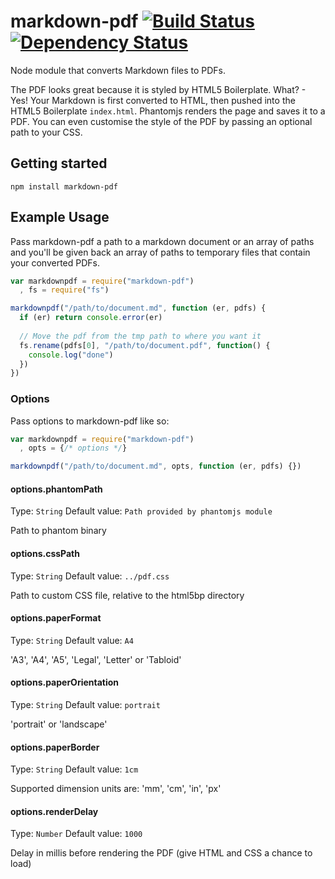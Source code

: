 markdown-pdf [![Build Status](https://travis-ci.org/alanshaw/markdown-pdf.png)](https://travis-ci.org/alanshaw/markdown-pdf) [![Dependency Status](https://david-dm.org/alanshaw/markdown-pdf.png)](https://david-dm.org/alanshaw/markdown-pdf)
===

Node module that converts Markdown files to PDFs.

The PDF looks great because it is styled by HTML5 Boilerplate. What? - Yes! Your Markdown is first converted to HTML, then pushed into the HTML5 Boilerplate `index.html`. Phantomjs renders the page and saves it to a PDF. You can even customise the style of the PDF by passing an optional path to your CSS.

Getting started
---

    npm install markdown-pdf

Example Usage
---

Pass markdown-pdf a path to a markdown document or an array of paths and you'll be given back an array of paths to temporary files that contain your converted PDFs.

```javascript
var markdownpdf = require("markdown-pdf")
  , fs = require("fs")

markdownpdf("/path/to/document.md", function (er, pdfs) {
  if (er) return console.error(er)
  
  // Move the pdf from the tmp path to where you want it
  fs.rename(pdfs[0], "/path/to/document.pdf", function() {
    console.log("done")
  })
})
```

### Options

Pass options to markdown-pdf like so:

```javascript
var markdownpdf = require("markdown-pdf")
  , opts = {/* options */}

markdownpdf("/path/to/document.md", opts, function (er, pdfs) {})
```

#### options.phantomPath
Type: `String`
Default value: `Path provided by phantomjs module`

Path to phantom binary

#### options.cssPath
Type: `String`
Default value: `../pdf.css`

Path to custom CSS file, relative to the html5bp directory

#### options.paperFormat
Type: `String`
Default value: `A4`

'A3', 'A4', 'A5', 'Legal', 'Letter' or 'Tabloid'

#### options.paperOrientation
Type: `String`
Default value: `portrait`

'portrait' or 'landscape'

#### options.paperBorder
Type: `String`
Default value: `1cm`

Supported dimension units are: 'mm', 'cm', 'in', 'px'

#### options.renderDelay
Type: `Number`
Default value: `1000`

Delay in millis before rendering the PDF (give HTML and CSS a chance to load)
